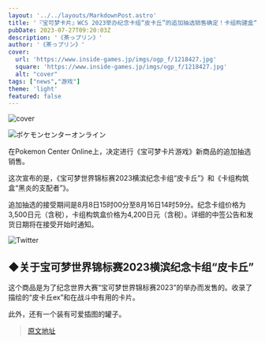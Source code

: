 ```yaml
---
layout: '../../layouts/MarkdownPost.astro'
title: '『宝可梦卡片』WCS 2023举办纪念卡组“皮卡丘”的追加抽选销售确定！卡组构建盒“黑炎的支配者”也适用'
pubDate: 2023-07-27T09:20:03Z
description: '《茶っプリン》'
author: '《茶っプリン》'
cover:
  url: 'https://www.inside-games.jp/imgs/ogp_f/1218427.jpg'
  square: 'https://www.inside-games.jp/imgs/ogp_f/1218427.jpg'
  alt: "cover"
tags: ["news","游戏"]
theme: 'light'
featured: false
---
```


![cover](https://www.inside-games.jp/imgs/ogp_f/1218427.jpg)

![ポケモンセンターオンライン](https://www.inside-games.jp/imgs/zoom/1218422.jpg)

在Pokemon Center Online上，决定进行《宝可梦卡片游戏》新商品的追加抽选销售。

这次宣布的是，《宝可梦世界锦标赛2023横滨纪念卡组“皮卡丘”》和《卡组构筑盒“黑炎的支配者”》。

追加抽选的接受期间是8月8日15时00分至8月16日14时59分。纪念卡组价格为3,500日元（含税），卡组构筑盒价格为4,200日元（含税）。详细的中签公告和发货日期将在接受开始时通知。

![Twitter](https://twitter.com/pokemoncenterPR/status/1684443501444968448)

## ◆关于宝可梦世界锦标赛2023横滨纪念卡组“皮卡丘”

这个商品是为了纪念世界大赛“宝可梦世界锦标赛2023”的举办而发售的。收录了描绘的“皮卡丘ex”和在战斗中有用的卡片。

此外，还有一个装有可爱插图的罐子。

>[原文地址](https://www.inside-games.jp/article/2023/07/27/147449.html)  